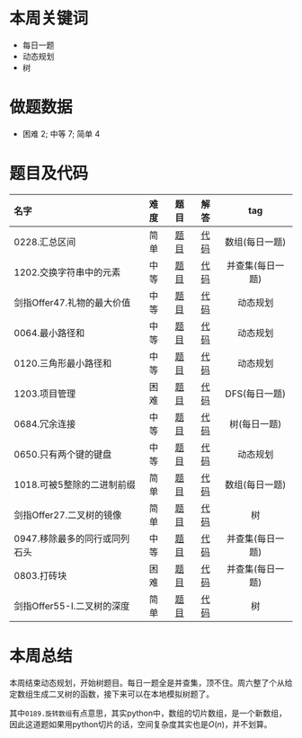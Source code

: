 <!--
 * @Description: 
 * @Autor: Au3C2
 * @Date: 2021-01-11 14:55:49
 * @LastEditors: Au3C2
 * @LastEditTime: 2021-01-25 16:30:58
-->
# 本周关键词

* 每日一题
* 动态规划
* 树

# 做题数据

* 困难 2; 中等 7; 简单 4

# 题目及代码

|名字|难度|题目|解答|tag|
|:-|:-:|:-:|:-:|:-:|
|0228.汇总区间|简单|[题目](https://leetcode-cn.com/problems/summary-ranges/)|[代码](../Code/202101第2周/0228.汇总区间.py)|数组(每日一题)
|1202.交换字符串中的元素|中等|[题目](https://leetcode-cn.com/problems/smallest-string-with-swaps/)|[代码](../Code/202101第2周/1202.交换字符串中的元素.py)|并查集(每日一题)
|剑指Offer47.礼物的最大价值|中等|[题目](https://leetcode-cn.com/problems/li-wu-de-zui-da-jie-zhi-lcof/)|[代码](../Code/202101第2周/剑指Offer47.礼物的最大价值.py)|动态规划
|0064.最小路径和|中等|[题目](https://leetcode-cn.com/problems/minimum-path-sum/)|[代码](../Code/202101第2周/0064.最小路径和.py)|动态规划
|0120.三角形最小路径和|中等|[题目](https://leetcode-cn.com/problems/triangle/)|[代码](../Code/202101第2周/0120.三角形最小路径和.py)|动态规划
|1203.项目管理|困难|[题目](https://leetcode-cn.com/problems/sort-items-by-groups-respecting-dependencies/)|[代码](../Code/202101第2周/1203.项目管理.py)|DFS(每日一题)
|0684.冗余连接|中等|[题目](https://leetcode-cn.com/problems/redundant-connection/)|[代码](../Code/202101第2周/0684.冗余连接.py)|树(每日一题)
|0650.只有两个键的键盘|中等|[题目](https://leetcode-cn.com/problems/2-keys-keyboard/)|[代码](../Code/202101第2周/0650.只有两个键的键盘.py)|动态规划
|1018.可被5整除的二进制前缀|简单|[题目](https://leetcode-cn.com/problems/binary-prefix-divisible-by-5/)|[代码](../Code/202101第2周/1018.可被5整除的二进制前缀.py)|数组(每日一题)
|剑指Offer27.二叉树的镜像|简单|[题目](https://leetcode-cn.com/problems/er-cha-shu-de-jing-xiang-lcof/)|[代码](../Code/202101第2周/剑指Offer27.二叉树的镜像.py)|树
|0947.移除最多的同行或同列石头|中等|[题目](https://leetcode-cn.com/problems/most-stones-removed-with-same-row-or-column/)|[代码](../Code/202101第2周/0947.移除最多的同行或同列石头.py)|并查集(每日一题)
|0803.打砖块|困难|[题目](https://leetcode-cn.com/problems/bricks-falling-when-hit/)|[代码](../Code/202101第2周/0803.打砖块.py)|并查集(每日一题)
|剑指Offer55-I.二叉树的深度|简单|[题目](https://leetcode-cn.com/problems/er-cha-shu-de-shen-du-lcof/)|[代码](../Code/202101第2周/剑指Offer55-I.二叉树的深度.py)|树

# 本周总结
本周结束动态规划，开始树题目。每日一题全是并查集，顶不住。周六整了个从给定数组生成二叉树的函数，接下来可以在本地模拟树题了。

其中`0189.旋转数组`有点意思，其实python中，数组的切片数组，是一个新数组，因此这道题如果用python切片的话，空间复杂度其实也是$O(n)$，并不划算。
